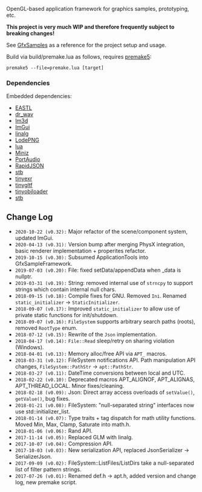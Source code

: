 OpenGL-based application framework for graphics samples, prototyping, etc.

**This project is very much WIP and therefore frequently subject to breaking changes!**

See [GfxSamples](https://github.com/john-chapman/GfxSamples) as a reference for the project setup and usage.

Build via build/premake.lua as follows, requires [premake5](https://premake.github.io/):

```
premake5 --file=premake.lua [target]
```

### Dependencies

Embedded dependencies:
- [EASTL](https://github.com/electronicarts/EASTL)
- [dr_wav](https://github.com/mackron/dr_libs)
- [Im3d](https://github.com/john-chapman/im3d/)
- [ImGui](https://github.com/ocornut/imgui)
- [linalg](https://github.com/john-chapman/linalg)
- [LodePNG](http://lodev.org/lodepng/)
- [lua](https://www.lua.org)
- [Miniz](https://github.com/richgel999/miniz)
- [PortAudio](http://www.portaudio.com/)
- [RapidJSON](http://rapidjson.org/)
- [stb](https://github.com/nothings/stb)
- [tinyexr](https://github.com/syoyo/tinyexr)
- [tinygltf](https://github.com/syoyo/tinygltf)
- [tinyobjloader](https://github.com/syoyo/tinyobjloader)
- [stb](https://github.com/nothings/stb)

## Change Log ##
- `2020-10-22 (v0.32):` Major refactor of the scene/component system, updated ImGui.
- `2020-04-13 (v0.31):` Version bump after merging PhysX integration, basic renderer implementation + properites refactor.
- `2019-10-15 (v0.30):` Subsumed ApplicationTools into GfxSampleFramework.
- `2019-07-03 (v0.20):` File: fixed setData/appendData when _data is nullptr.
- `2019-03-31 (v0.19):` String: removed internal use of `strncpy` to support strings which contain internal null chars.
- `2018-09-15 (v0.18):` Compile fixes for GNU. Removed `Ini`. Renamed `static_initializer` -> `StaticInitializer`.
- `2018-09-07 (v0.17):` Improved `static_initializer` to allow use of private static functions for init/shutdown.
- `2018-09-07 (v0.16):` `FileSystem` supports arbitrary search paths (roots), removed `RootType` enum.
- `2018-07-12 (v0.15):` Rewrite of the `Json` implementation.
- `2018-04-17 (v0.14):` `File::Read` sleep/retry on sharing violation (Windows).
- `2018-04-01 (v0.13):` Memory alloc/free API via `APT_` macros.
- `2018-03-31 (v0.12):` FileSystem notifications API. Path manipulation API changes, `FileSystem::PathStr` -> `apt::PathStr`.
- `2018-03-27 (v0.11):` DateTime conversions between local and UTC.
- `2018-02-22 (v0.10):` Deprecated macros APT_ALIGNOF, APT_ALIGNAS, APT_THREAD_LOCAL. Minor fixes/cleaning.
- `2018-02-18 (v0.09):` Json: Direct array access overloads of `setValue()`, `getValue()`, bug fixes.
- `2018-01-21 (v0.08):` FileSystem: "null-separated string" interfaces now use std::initializer_list.
- `2018-01-14 (v0.07):` Type traits + tag dispatch for math utility functions. Moved Min, Max, Clamp, Saturate into math.h.
- `2018-01-06 (v0.06):` Rand API.
- `2017-11-14 (v0.05):` Replaced GLM with linalg.
- `2017-10-07 (v0.04):` Compression API.
- `2017-10-03 (v0.03):` New serialization API, replaced JsonSerializer -> SerializerJson.
- `2017-09-09 (v0.02):` FileSystem::ListFiles/ListDirs take a null-separated list of filter pattern strings.
- `2017-07-26 (v0.01):` Renamed def.h -> apt.h, added version and change log, new premake script.
